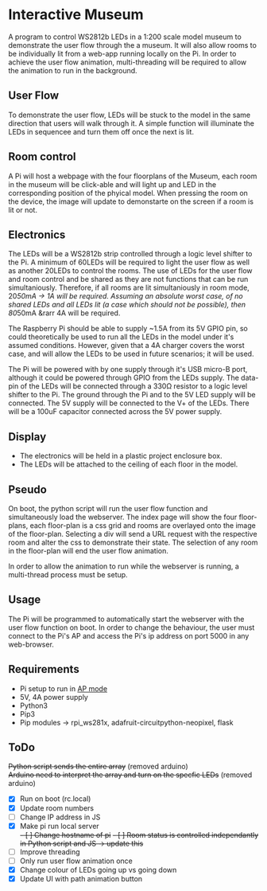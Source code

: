 # Interactive Museum

A program to control WS2812b LEDs in a 1:200 scale model museum to demonstrate the user flow through the a museum. It will also allow rooms to be individually lit from a web-app running locally on the Pi. In order to achieve the user flow animation, multi-threading will be required to allow the animation to run in the background.

## User Flow
To demonstrate the user flow, LEDs will be stuck to the model in the same direction that users will walk through it. A simple function will illuminate the LEDs in sequencee and turn them off once the next is lit.

## Room control
A Pi will host a webpage with the four floorplans of the Museum, each room in the museum will be click-able and will light up and LED in the corresponding position of the phyical model. When pressing the room on the device, the image will update to demonstarte on the screen if a room is lit or not.

## Electronics
The LEDs will be a WS2812b strip controlled through a logic level shifter to the Pi.
A minimum of 60LEDs will be required to light the user flow as well as another 20LEDs to control the rooms. The use of LEDs for the user flow and room control and be shared as they are not functions that can be run simultaniously. Therefore, if all rooms are lit simultaniously in room mode, 20*50mA &rarr; 1A will be required. Assuming an absolute worst case, of no shared LEDs and all LEDs lit (a case which should not be possible), then 80*50mA &rarr 4A will be required.

The Raspberry Pi should be able to supply ~1.5A from its 5V GPIO pin, so could theoretically be used to run all the LEDs in the model under it's assumed conditions. However, given that a 4A charger covers the worst case, and will allow the LEDs to be used in future scenarios; it will be used.

The Pi will be powered with by one supply through it's USB micro-B port, although it could be powered through GPIO from the LEDs supply. The data-pin of the LEDs will be connected through a 330Ω resistor to a logic level shifter to the Pi. The ground through the Pi and to the 5V LED supply will be connected. The 5V supply will be connected to the V+ of the LEDs. There will be a 100uF capacitor connected across the 5V power supply.

## Display
* The electronics will be held in a plastic project enclosure box.
* The LEDs will be attached to the ceiling of each floor in the model.


## Pseudo
On boot, the python script will run the user flow function and simultaneously load the webserver. The index page will show the four floor-plans, each floor-plan is a css grid and rooms are overlayed onto the image of the floor-plan. Selecting a div will send a URL request with the respective room and alter the css to demonstrate their state. The selection of any room in the floor-plan will end the user flow animation.

In order to allow the animation to run while the webserver is running, a multi-thread process must be setup.


## Usage
The Pi will be programmed to automatically start the webserver with the user flow function on boot. In order to change the behaviour, the user must connect to the Pi's AP and access the Pi's ip address on port 5000 in any web-browser.

## Requirements
* Pi setup to run in [AP mode](https://www.raspberrypi.org/documentation/configuration/wireless/access-point.md)
* 5V, 4A power supply
* Python3
* Pip3
* Pip modules &rarr; rpi_ws281x, adafruit-circuitpython-neopixel, flask


## ToDo
~~Python script sends the entire array~~ (removed arduino)  
~~Arduino need to interpret the array and turn on the specfic LEDs~~ (removed arduino)  
- [x] Run on boot (rc.local)
- [x] Update room numbers
- [ ] Change IP address in JS  
- [x] Make pi run local server  
~~- [ ] Change hostname of pi~~
~~- [ ] Room status is controlled independantly in Python script and JS &rarr; update this~~
- [ ] Improve threading
- [ ] Only run user flow animation once
- [x] Change colour of LEDs going up vs going down
- [x] Update UI with path animation button